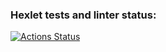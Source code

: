 ### Hexlet tests and linter status:
[![Actions Status](https://github.com/Kononirin/qa-engineer-project-85/actions/workflows/hexlet-check.yml/badge.svg)](https://github.com/Kononirin/qa-engineer-project-85/actions)